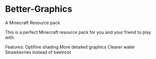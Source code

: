 # Better-Graphics
A Minecraft Resource pack


This is a perfect Minecraft resource pack for you and your friend to play with.

Features:
  Optifine shading
  More detailed graphics
  Clearer water
  Strawberries instead of beetroot
  

